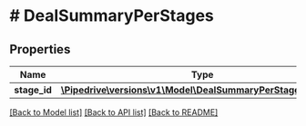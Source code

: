 # # DealSummaryPerStages

## Properties

Name | Type | Description | Notes
------------ | ------------- | ------------- | -------------
**stage_id** | [**\Pipedrive\versions\v1\Model\DealSummaryPerStagesSTAGEID**](DealSummaryPerStagesSTAGEID.md) |  | [optional]

[[Back to Model list]](../README.md#documentation-for-models) [[Back to API list]](../README.md#documentation-for-api-endpoints) [[Back to README]](../README.md)

